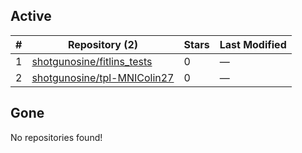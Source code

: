 ## Active
| # | Repository (2) | Stars | Last Modified |
| --- | --- | --- | --- |
| 1 | [shotgunosine/fitlins_tests](https://gin.g-node.org/shotgunosine/fitlins_tests) | 0 | — |
| 2 | [shotgunosine/tpl-MNIColin27](https://gin.g-node.org/shotgunosine/tpl-MNIColin27) | 0 | — |

## Gone
No repositories found!
